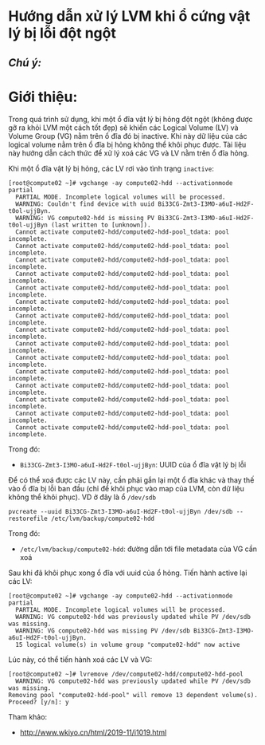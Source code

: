 # Hướng dẫn xử lý LVM khi ổ cứng vật lý bị lỗi đột ngột
*Chú ý:*
 - 

# Giới thiệu:
Trong quá trình sử dụng, khi một ổ đĩa vật lý bị hỏng đột ngột (không được gỡ ra khỏi LVM một cách tốt đẹp) sẽ khiến các Logical Volume (LV) và Volume Group (VG) nằm trên ổ đĩa đó bị inactive.
Khi này dữ liệu của các logical volume nằm trên ổ đĩa bị hỏng không thể khôi phục được.
Tài liệu này hướng dẫn cách thức để xử lý xoá các VG và LV nằm trên ổ đĩa hỏng.

Khi một ổ đĩa vật lý bị hỏng, các LV rơi vào tình trạng `inactive`:

```
[root@compute02 ~]# vgchange -ay compute02-hdd --activationmode partial
  PARTIAL MODE. Incomplete logical volumes will be processed.
  WARNING: Couldn't find device with uuid Bi33CG-Zmt3-I3MO-a6uI-Hd2F-t0ol-ujjByn.
  WARNING: VG compute02-hdd is missing PV Bi33CG-Zmt3-I3MO-a6uI-Hd2F-t0ol-ujjByn (last written to [unknown]).
  Cannot activate compute02-hdd/compute02-hdd-pool_tdata: pool incomplete.
  Cannot activate compute02-hdd/compute02-hdd-pool_tdata: pool incomplete.
  Cannot activate compute02-hdd/compute02-hdd-pool_tdata: pool incomplete.
  Cannot activate compute02-hdd/compute02-hdd-pool_tdata: pool incomplete.
  Cannot activate compute02-hdd/compute02-hdd-pool_tdata: pool incomplete.
  Cannot activate compute02-hdd/compute02-hdd-pool_tdata: pool incomplete.
  Cannot activate compute02-hdd/compute02-hdd-pool_tdata: pool incomplete.
  Cannot activate compute02-hdd/compute02-hdd-pool_tdata: pool incomplete.
  Cannot activate compute02-hdd/compute02-hdd-pool_tdata: pool incomplete.
  Cannot activate compute02-hdd/compute02-hdd-pool_tdata: pool incomplete.
  Cannot activate compute02-hdd/compute02-hdd-pool_tdata: pool incomplete.
  Cannot activate compute02-hdd/compute02-hdd-pool_tdata: pool incomplete.
  Cannot activate compute02-hdd/compute02-hdd-pool_tdata: pool incomplete.
  Cannot activate compute02-hdd/compute02-hdd-pool_tdata: pool incomplete.
  Cannot activate compute02-hdd/compute02-hdd-pool_tdata: pool incomplete.
```

Trong đó:
 - `Bi33CG-Zmt3-I3MO-a6uI-Hd2F-t0ol-ujjByn`: UUID của ổ đĩa vật lý bị lỗi

Để có thể xoá được các LV này, cần phải gắn lại một ổ đĩa khác và thay thế vào ổ đĩa bị lỗi ban đầu (chỉ để khôi phục vào map của LVM, còn dữ liệu không thể khôi phục). VD ở đây là ổ `/dev/sdb`

```
pvcreate --uuid Bi33CG-Zmt3-I3MO-a6uI-Hd2F-t0ol-ujjByn /dev/sdb --restorefile /etc/lvm/backup/compute02-hdd
```

Trong đó:
 - `/etc/lvm/backup/compute02-hdd`: đường dẫn tới file metadata của VG cần xoá

Sau khi đã khôi phục xong ổ đĩa với uuid của ổ hỏng. Tiến hành active lại các LV:

```
[root@compute02 ~]# vgchange -ay compute02-hdd --activationmode partial
  PARTIAL MODE. Incomplete logical volumes will be processed.
  WARNING: VG compute02-hdd was previously updated while PV /dev/sdb was missing.
  WARNING: VG compute02-hdd was missing PV /dev/sdb Bi33CG-Zmt3-I3MO-a6uI-Hd2F-t0ol-ujjByn.
  15 logical volume(s) in volume group "compute02-hdd" now active
```

Lúc này, có thể tiến hành xoá các LV và VG:

```
[root@compute02 ~]# lvremove /dev/compute02-hdd/compute02-hdd-pool
  WARNING: VG compute02-hdd was previously updated while PV /dev/sdb was missing.
Removing pool "compute02-hdd-pool" will remove 13 dependent volume(s). Proceed? [y/n]: y
```

Tham khảo:

- http://www.wkiyo.cn/html/2019-11/i1019.html

